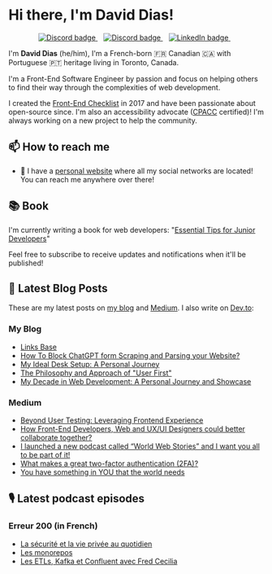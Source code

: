 # Hi there, I'm David Dias!

<p align='center'>
   <a href="https://ddias.link/discord">
     <img src="https://img.shields.io/badge/discord-%235865F2.svg?&style=for-the-badge&logo=discord&logoColor=white&countColor=white" alt="Discord badge" />
  </a>&nbsp;&nbsp;
   <a href="https://ddias.link/x">
     <img src="https://img.shields.io/badge/Twitter-000000.svg?&style=for-the-badge&logo=x&logoColor=white&countColor=white" alt="Discord badge" />
  </a>&nbsp;&nbsp;
  <a href="https://ddias.link/linkedin">
     <img src="https://img.shields.io/badge/linkedin-%230077B5.svg?&style=for-the-badge&logo=linkedin&logoColor=white" alt="LinkedIn badge" />
  </a>&nbsp;&nbsp;
</p>

I'm **David Dias** (he/him), I'm a French-born 🇫🇷 Canadian 🇨🇦 with Portuguese 🇵🇹 heritage living in Toronto, Canada.

I'm a Front-End Software Engineer by passion and focus on helping others to find their way through the complexities of web development.

I created the [Front-End Checklist](https://git.new/frontendchecklist) in 2017 and have been passionate about open-source since. I'm also an accessibility advocate ([CPACC](https://www.accessibilityassociation.org/s/certified-professional) certified)! I'm always working on a new project to help the community.

## 📫 How to reach me

* 🔗 I have a [personal website](https://ddias.link/blog) where all my social networks are located! You can reach me anywhere over there!

## 📚 Book

I'm currently writing a book for web developers: "[Essential Tips for Junior Developers](https://ddias.link/book)"

Feel free to subscribe to receive updates and notifications when it'll be published!

## 📝  Latest Blog Posts

These are my latest posts on [my blog](https://ddias.link/blog) and [Medium](https://ddias.link/medium). I also write on [Dev.to](https://ddias.link/devto):

### My Blog

<!-- BLOG:START -->
- [Links Base](https://thedaviddias.com/projects/links-base)
- [How To Block ChatGPT form Scraping and Parsing your Website?](https://thedaviddias.com/notes/how-to-block-chatgpt-form-scraping-and-parsing-your-website)
- [My Ideal Desk Setup: A Personal Journey](https://thedaviddias.com/articles/ideal-desk-setup-personal-journey)
- [The Philosophy and Approach of &quot;User First&quot;](https://thedaviddias.com/notes/philosophy-approach-user-first)
- [My Decade in Web Development: A Personal Journey and Showcase](https://thedaviddias.com/articles/decade-web-development-personal-journey-showcase)
<!-- BLOG:END -->
### Medium

<!-- MEDIUM:START -->
- [Beyond User Testing: Leveraging Frontend Experience](https://thedaviddias.medium.com/beyond-user-testing-leveraging-frontend-experience-d694e9915960?source=rss-7ae18a1470a9------2)
- [How Front-End Developers, Web and UX/UI Designers could better collaborate together?](https://thedaviddias.medium.com/how-front-end-developers-web-and-ux-ui-designers-could-better-collaborate-together-8fb63edd0694?source=rss-7ae18a1470a9------2)
- [I launched a new podcast called “World Web Stories” and I want you all to be part of it!](https://thedaviddias.medium.com/i-launched-a-new-podcast-called-world-web-stories-and-i-want-you-all-to-be-part-of-it-b8b91106693?source=rss-7ae18a1470a9------2)
- [What makes a great two-factor authentication &lpar;2FA&rpar;?](https://uxdesign.cc/9-best-practices-ux-improvements-for-the-two-factor-authentication-2fa-7d70f613f558?source=rss-7ae18a1470a9------2)
- [You have something in YOU that the world needs](https://thedaviddias.medium.com/you-have-something-in-you-that-the-world-needs-3347f7a5fa2a?source=rss-7ae18a1470a9------2)
<!-- MEDIUM:END -->

## 🎙 Latest podcast episodes
### Erreur 200 (in French)

<!-- ERREUR200:START -->
- [La sécurité et la vie privée au quotidien](https://erreur200.com/la-securite-et-la-vie-privee-au-quotidien)
- [Les monorepos](https://erreur200.com/les-monorepos)
- [Les ETLs, Kafka et Confluent avec Fred Cecilia](https://erreur200.com/etl-kafka-confluent)
<!-- ERREUR200:END -->
